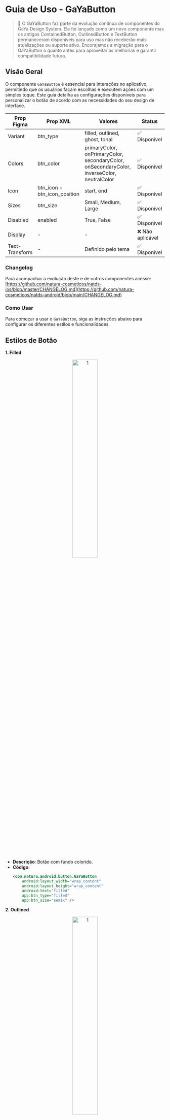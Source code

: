 # Guia de Uso - GaYaButton

> 📢 O GaYaButton faz parte da evolução contínua de componentes do GaYa Design System. Ele foi lançado como um novo componente mas os antigos ContainedButton, OutlinedButton e TextButton permaneceram disponíveis para uso mas não receberão mais atualizações ou suporte ativo. Encorajamos a migração para o GaYaButton o quanto antes para aproveitar as melhorias e garantir compatibilidade futura.


## Visão Geral

O componente `GaYaButton` é essencial para interações no aplicativo, permitindo que os usuários façam escolhas e executem ações com um simples toque. Este guia detalha as configurações disponíveis para personalizar o botão de acordo com as necessidades do seu design de interface.

| Prop Figma       | Prop XML       | Valores                                                      | Status            |
| -------------- |  --------------    |    -------------------------                                 |  ----------------- |
| Variant        | btn_type              | filled, outlined, ghost, tonal                               | ✅  Disponível       |
| Colors         | btn_color              | primaryColor, onPrimaryColor, secondaryColor, onSecondaryColor, inverseColor, neutralColor | ✅  Disponível       |
| Icon           | btn_icon + btn_icon_position    | start, end                                                  | ✅  Disponível       |
| Sizes          | btn_size               | Small, Medium, Large                                         | ✅  Disponível       |
| Disabled       | enabled          | True, False                                                  | ✅  Disponível       |
| Display        | -                  | -                                                            | ❌  Não aplicável  |
| Text-Transform | -                  | Definido pelo tema                                           | ✅  Disponível  |



### Changelog

Para acompanhar a evolução deste e de outros componentes acesse: [https://github.com/natura-cosmeticos/natds-ios/blob/master/CHANGELOG.md](https://github.com/natura-cosmeticos/natds-android/blob/main/CHANGELOG.md)

### Como Usar

Para começar a usar o `GaYaButton`, siga as instruções abaixo para configurar os diferentes estilos e funcionalidades.

## Estilos de Botão

**1. Filled**

<p align="center">
  <img alt="1" src="./images/gayabutton_filled.png" width="40%"> 
</p>

   - **Descrição**: Botão com fundo colorido.
   - **Código**:
     ```xml
     <com.natura.android.button.GaYaButton
         android:layout_width="wrap_content"
         android:layout_height="wrap_content"
         android:text="filled"
         app:btn_type="filled"
         app:btn_size="semix" />
     ```

**2. Outlined**

<p align="center">
  <img alt="1" src="./images/gayabutton_outlined.png" width="40%"> 
</p>

   - **Descrição**: Botão com borda e fundo transparente.
   - **Código**:
     ```xml
     <com.natura.android.button.GaYaButton
         android:layout_width="wrap_content"
         android:layout_height="wrap_content"
         android:text="outlined"
         app:btn_type="outlined"
         app:btn_size="semix" />
     ```

**3. Ghost**

<p align="center">
  <img alt="1" src="./images/gayabutton_ghost.png" width="40%"> 
</p>

   - **Descrição**: Botão sem borda ou fundo, apenas texto.
   - **Código**:
     ```xml
     <com.natura.android.button.GaYaButton
         android:layout_width="wrap_content"
         android:layout_height="wrap_content"
         android:text="ghost"
         app:btn_type="ghost"
         app:btn_size="semix" />
     ```
     
**4. Tonal**

<p align="center">
  <img alt="1" src="./images/gayabutton_tonal.png" width="40%"> 
</p>

   - **Descrição**: Botão com fundo colorido, cores mais claras.
   - **Código**:
     ```xml
     <com.natura.android.button.GaYaButton
         android:layout_width="wrap_content"
         android:layout_height="wrap_content"
         android:text="tonal"
         app:btn_type="tonal"
         app:btn_size="semix" />
     ```

## Cores

**1. Primary**
   - **Código**:
     ```xml
     app:btn_color="primaryColor"
     ```

**2. OnPrimary**
   - **Código**:
     ```xml
     app:btn_color="onPrimaryColor"
     ```

**3. Secondary**
   - **Código**:
     ```xml
     app:btn_color="secondaryColor"
     ```
     
**4. OnSecondary**
   - **Código**:
     ```xml
     app:btn_color="onSecondaryColor"
     ```

**4. Inverse**
   - **Código**:
     ```xml
     app:btn_color="inverseColor"
     ```

**4. Neutral**
   - **Código**:
     ```xml
     app:btn_color="neutralColor"
     ```

## Ícones

**Posicionamento de Ícones**

<p align="center">
  <img alt="1" src="./images/gayabutton_icons.png" width="40%"> 
</p>

   - **Descrição**: Adicione ícones ao botão para melhorar a identificação visual.
   - **À Direita**:
     ```xml
     <com.natura.android.button.GaYaButton
         android:layout_width="wrap_content"
         android:layout_height="wrap_content"
         android:text="FILLED"
         app:btn_size="semix"
         app:btn_type="filled"
         app:btn_color="primaryColor"
         app:btn_icon="@drawable/outlined_product_face"
         app:btn_icon_position="end" />
     ```
   - **À Esquerda**:
     ```xml
     <com.natura.android.button.GaYaButton
         android:layout_width="wrap_content"
         android:layout_height="wrap_content"
         android:text="FILLED"
         app:btn_size="semix"
         app:btn_type="filled"
         app:btn_color="primaryColor"
         app:btn_icon="@drawable/outlined_product_childish"
         app:btn_icon_position="start" />
     ```

## Tamanho, Ativação, Posicionamento e Text-transform

**Tamanhos Disponíveis**

<p align="center">
  <img alt="1" src="./images/gayabutton_sizes.png" width="40%"> 
</p>

   - **Semi, Semix e Medium**
     - Ajuste o tamanho para adequar-se ao contexto de uso.
     
     ```xml
     <com.natura.android.button.GaYaButton
         android:layout_width="wrap_content"
         android:layout_height="wrap_content"
         android:text="filled - medium"
         app:btn_size="medium"
         app:btn_type="filled" />

     <com.natura.android.button.GaYaButton
         android:layout_width="wrap_content"
         android:layout_height="wrap_content"
         android:text="filled - semix"
         app:btn_size="semix"
         app:btn_type="filled" />

     <com.natura.android.button.GaYaButton
         android:layout_width="wrap_content"
         android:layout_height="wrap_content"
         android:text="filled - semi"
         app:btn_size="semi"
         app:btn_type="filled" />

     ```

**Ativação**

<p align="center">
  <img alt="1" src="./images/gayabutton_disabled.png" width="40%"> 
</p>

   - **Habilitar/Desabilitar Botão**
     - Gerencie se o botão pode ser interagido pelo usuário.
     
     ```xml
     <com.natura.android.button.GaYaButton
         android:layout_width="0dp"
         android:layout_height="wrap_content"
         android:enabled="false"
         android:text="FILLED"/>
     ```

**Posicionamento (não aplicável)**
   - **Display**
     - O posicionamento obedece a arquitetura da tela utilizada e hierarquia dos componentes existentes.
    
**Text-transform (não aplicável)**
   - **Definido pelo tema**
     - Gerenciado pelo tema, podem ser Uppercase e Lowercase mas será modificada diretamente pelo tema utilizado
     
